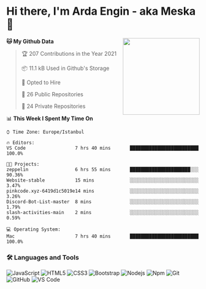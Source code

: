 # Hi there, I'm Arda Engin - aka Meska 👋

<img align='right' src='https://user-images.githubusercontent.com/5713670/87202985-820dcb80-c2b6-11ea-9f56-7ec461c497c3.gif' width='200"'>

<!--START_SECTION:waka-->
**🐱 My Github Data** 

> 🏆 207 Contributions in the Year 2021
 > 
> 📦 11.1 kB Used in Github's Storage 
 > 
> 💼 Opted to Hire
 > 
> 📜 26 Public Repositories 
 > 
> 🔑 24 Private Repositories  
 > 
📊 **This Week I Spent My Time On** 

```text
⌚︎ Time Zone: Europe/Istanbul

🔥 Editors: 
VS Code                  7 hrs 40 mins       █████████████████████████   100.0%

🐱‍💻 Projects: 
zeppelin                 6 hrs 55 mins       ██████████████████████░░░   90.36% 
Website-stable           15 mins             ░░░░░░░░░░░░░░░░░░░░░░░░░   3.47% 
pinkcode.xyz-6419d1c5019e14 mins             ░░░░░░░░░░░░░░░░░░░░░░░░░   3.26% 
Discord-Bot-List-master  8 mins              ░░░░░░░░░░░░░░░░░░░░░░░░░   1.79% 
slash-activities-main    2 mins              ░░░░░░░░░░░░░░░░░░░░░░░░░   0.59%

💻 Operating System: 
Mac                      7 hrs 40 mins       █████████████████████████   100.0%

```


<!--END_SECTION:waka-->


### 🛠 Languages and Tools
![JavaScript](https://img.shields.io/badge/-JavaScript-%23F7DF1C?style=flat-square&logo=javascript&logoColor=000000&color=%23FFCE5A)
![HTML5](https://img.shields.io/badge/-HTML5-%23E44D27?style=flat-square&logo=html5&logoColor=ffffff)
![CSS3](https://img.shields.io/badge/-CSS3-%231572B6?style=flat-square&logo=css3)
![Bootstrap](https://img.shields.io/badge/-Bootstrap-563D7C?style=flat-square&logo=Bootstrap)
![Nodejs](https://img.shields.io/badge/-Nodejs-339933?style=flat-square&logo=Node.js&logoColor=ffffff)
![Npm](https://img.shields.io/badge/-npm-CB3837?style=flat-square&logo=npm)
![Git](https://img.shields.io/badge/-Git-%23F05032?style=flat-square&logo=git&logoColor=%23ffffff)
![GitHub](https://img.shields.io/badge/-GitHub-181717?style=flat-square&logo=github)
![VS Code](http://img.shields.io/badge/-VS%20Code-007ACC?style=flat-square&logo=visual-studio-code&logoColor=ffffff)
